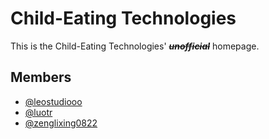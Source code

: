 # Child-Eating Technologies

This is the Child-Eating Technologies' ~~***unofficial***~~ homepage.

## Members

- [@leostudiooo](https://github.com/leostudiooo/)
- [@luotr](https://github.com/luotr/)
- [@zenglixing0822](https://github.com/zenglixing0822/)
